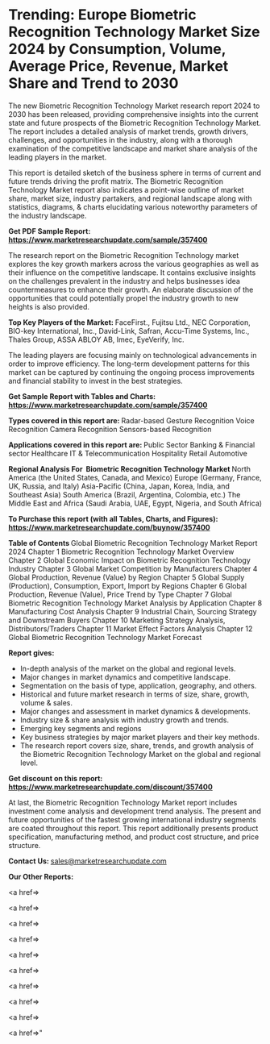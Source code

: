 # Trending: Europe Biometric Recognition Technology Market Size 2024 by Consumption, Volume, Average Price, Revenue, Market Share and Trend to 2030

The new Biometric Recognition Technology Market research report 2024 to 2030 has been released, providing comprehensive insights into the current state and future prospects of the Biometric Recognition Technology Market. The report includes a detailed analysis of market trends, growth drivers, challenges, and opportunities in the industry, along with a thorough examination of the competitive landscape and market share analysis of the leading players in the market.

This report is detailed sketch of the business sphere in terms of current and future trends driving the profit matrix. The Biometric Recognition Technology Market report also indicates a point-wise outline of market share, market size, industry partakers, and regional landscape along with statistics, diagrams, &amp; charts elucidating various noteworthy parameters of the industry landscape.

<strong><b>Get PDF Sample Report: <a href=https://www.marketresearchupdate.com/sample/357400>https://www.marketresearchupdate.com/sample/357400</a></b></strong>

The research report on the Biometric Recognition Technology market explores the key growth markers across the various geographies as well as their influence on the competitive landscape. It contains exclusive insights on the challenges prevalent in the industry and helps businesses idea countermeasures to enhance their growth. An elaborate discussion of the opportunities that could potentially propel the industry growth to new heights is also provided.

<strong><b>Top Key Players of the Market:
</b></strong>FaceFirst., Fujitsu Ltd., NEC Corporation, BIO-key International, Inc., David-Link, Safran, Accu-Time Systems, Inc., Thales Group, ASSA ABLOY AB, Imec, EyeVerify, Inc.<strong><b>
</b></strong>

The leading players are focusing mainly on technological advancements in order to improve efficiency. The long-term development patterns for this market can be captured by continuing the ongoing process improvements and financial stability to invest in the best strategies.

<strong><b>Get Sample Report with Tables and Charts: <a href=https://www.marketresearchupdate.com/sample/357400>https://www.marketresearchupdate.com/sample/357400</a></b></strong>

<strong><b>Types covered in this report are:
</b></strong>Radar-based Gesture Recognition
Voice Recognition
Camera Recognition
Sensors-based Recognition<strong><b>
</b></strong>

<strong><b>Applications covered in this report are:
</b></strong>Public Sector
Banking & Financial sector
Healthcare
IT & Telecommunication
Hospitality
Retail
Automotive<strong><b>
</b></strong>

<strong><b>Regional Analysis For  Biometric Recognition Technology Market</b></strong><strong><b>
</b></strong>North America (the United States, Canada, and Mexico)
Europe (Germany, France, UK, Russia, and Italy)
Asia-Pacific (China, Japan, Korea, India, and Southeast Asia)
South America (Brazil, Argentina, Colombia, etc.)
The Middle East and Africa (Saudi Arabia, UAE, Egypt, Nigeria, and South Africa)

<strong><b>To Purchase this report (with all Tables, Charts, and Figures): <a href=https://www.marketresearchupdate.com/buynow/357400>https://www.marketresearchupdate.com/buynow/357400</a></b></strong>

<strong><b>Table of Contents</b></strong><strong><b>
</b></strong>Global Biometric Recognition Technology Market Report 2024
Chapter 1 Biometric Recognition Technology Market Overview
Chapter 2 Global Economic Impact on Biometric Recognition Technology Industry
Chapter 3 Global Market Competition by Manufacturers
Chapter 4 Global Production, Revenue (Value) by Region
Chapter 5 Global Supply (Production), Consumption, Export, Import by Regions
Chapter 6 Global Production, Revenue (Value), Price Trend by Type
Chapter 7 Global Biometric Recognition Technology Market Analysis by Application
Chapter 8 Manufacturing Cost Analysis
Chapter 9 Industrial Chain, Sourcing Strategy and Downstream Buyers
Chapter 10 Marketing Strategy Analysis, Distributors/Traders
Chapter 11 Market Effect Factors Analysis
Chapter 12 Global Biometric Recognition Technology Market Forecast

<strong><b>Report gives:</b></strong>

- In-depth analysis of the market on the global and regional levels.
- Major changes in market dynamics and competitive landscape.
- Segmentation on the basis of type, application, geography, and others.
- Historical and future market research in terms of size, share, growth, volume &amp; sales.
- Major changes and assessment in market dynamics &amp; developments.
- Industry size &amp; share analysis with industry growth and trends.
- Emerging key segments and regions
- Key business strategies by major market players and their key methods.
- The research report covers size, share, trends, and growth analysis of the Biometric Recognition Technology Market on the global and regional level.

<strong><b>Get discount on this report: <a href=https://www.marketresearchupdate.com/discount/357400>https://www.marketresearchupdate.com/discount/357400</a></b></strong>

At last, the Biometric Recognition Technology Market report includes investment come analysis and development trend analysis. The present and future opportunities of the fastest growing international industry segments are coated throughout this report. This report additionally presents product specification, manufacturing method, and product cost structure, and price structure.

<strong><b>Contact Us:
</b></strong>sales@marketresearchupdate.com

<strong>Our Other Reports:</strong>

<a href=></a>

<a href=></a>

<a href=></a>

<a href=></a>

<a href=></a>

<a href=></a>

<a href=></a>

<a href=></a>

<a href=></a>

<a href=></a>"
